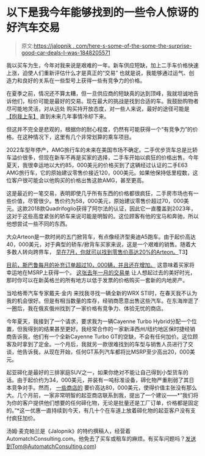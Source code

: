 # 以下是我今年能够找到的一些令人惊讶的好汽车交易

> 原文:[https://jalopnik . com/here-s-some-of-the-some-the-surprise-good-car-deals-I-was-1848205571](https://jalopnik.com/here-are-some-of-the-surprisingly-good-car-deals-i-was-1848205571)

我以买车为生，今年对我来说是艰难的一年。新车供应短缺，加上二手车价格快速上涨，迫使人们重新评估什么才是真正的“交易” 也就是说，我能够通过运气、创造力和良好的关系在一些型号上获得一些有竞争力的价格。

在夏季之前，情况还不算太糟，但一旦供应商的短缺真的达到顶峰，我就坦诚地告诉他们，标价可能是最好的交易。现在最大的挑战是找到合适的车。我鼓励购物者尽可能地灵活，对从远处 购买持开放态度，对一些人来说，最好的途径可能是 [【抱我上车】](https://jalopnik.com/use-this-perspective-shift-to-make-car-shopping-in-this-1848142627) 直到未来几年事情冷却下来。

但这并不完全是悲观的，根据你的耐心程度，仍然有可能获得一个“有竞争力”的价格。在这种情况下，这里有几个非常划算的乘车项目。

2022车型年停产，AMG旅行车的未来在美国市场不确定。二手优步货车总是比轿车溢价很多，但现在新车不再是买家的选择，二手车开始以疯狂的价格出售。今年夏天，我很幸运地以大约85，000美元的价格买到了这辆经过认证的二手E63 AMG旅行车，它的原始建议零售价接近120，000美元。如果他保持低里程数，这位客户很可能会以他购买的价格出售这款AMG，甚至更高。

这是最近的一笔交易，表明即使几乎所有东西的价格都很疯狂，二手房市场也有一些价值，尽管很少。售价约为58，000美元，原始建议零售价超过70，000美元。这款2018款Quadrifoglio获得了阿尔法的认证，因此它一直覆盖到2023年，这对于这些高度紧张的轿车来说可能是明智的。这位顾客有他的宝马和奔驰，所以他想尝试一些不同的东西。

大众Arteon是一款时尚的五门掀背车，有点像经济型奥迪A5跑车。由于起价高达40，000美元，对于典型的轿车/掀背车买家来说，这是一个艰难的销售。随着大多数人转向跨界车， [早在7月，你就可以找到零售价高达20%的Arteon。](https://jalopnik.com/the-volkswagen-arteon-is-your-opportunity-for-an-awesom-1847258846)T3】

[目前，斯巴鲁每月的补充订单超过10，000辆，并且还在增加。](https://jalopnik.com/subarus-massive-backlog-keeps-growing-by-10-000-cars-ev-1848174413) 这意味着买家将幸运地在MSRP上获得一个。 [这张去年一月的交易单](https://docs.google.com/spreadsheets/d/149yX3wxKCppylVRWjuf__miy1dm23irGTsnN03mohfw/edit?usp=sharing) 让人想起过去的美好时光，那时你可以在新英格兰的所有地方以低于发票的价格购买一套新的内地房产。

当哈格蒂汽车专家戴夫·金内 来找我寻找一辆全新的WRX STI时，在春天我不认为我的机会很好。但是有相当数量的库存，经销商愿意出售这些汽车。在东海岸逛了一圈后，我在俄亥俄州找到了一家价格有竞争力、体验无忧的商店。

今年夏天，我接到了一个请求，要求我为一辆Cayenne Turbo Hybrid分配一个位置，但我得到的结果甚至更好。我经常合作的一家新泽西州/纽约地区保时捷经销商告诉我，他们有一个全新Cayenne Turbo GT的空缺，不会有任何加价。这位顾客及时拿到了定金。一个月后，我就另一款很难找到的车型与销售人员进行了交谈，他告诉我，从现在开始，任何GT系列汽车都将比MSRP至少高出20，000美元。

起亚碲化是最好的三排家庭SUV之一，如果你绝对不能让自己得到小型货车的话。由于起价约为34，000美元，并装有一吨标准设备，碲化物严重削弱了其日本竞争对手。然而， [一些商店的](https://jalopnik.com/a-kia-dealership-thinks-demand-for-the-telluride-means-1846888135) 要价高达80，000美元，使得价值主张没有那么大。几个月前，一家非常明智的起亚商店联系到我，提出了一个建议——*“我们将为你的客户提供他们想要的任何碲化物，无论是批量还是工厂订单，价格都是固定的。”*这一优惠一直持续到今天，有几十个在车道上放着碲化物的起亚客户没有支付疯狂加价。

汤姆·麦克帕兰是《Jalopnik》的特约撰稿人，经营着AutomatchConsulting.com。他免去了买车或租车的麻烦。有买车问题吗？发送到Tom@AutomatchConsulting.com)